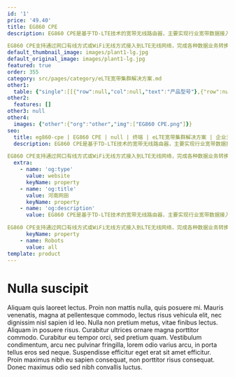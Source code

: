 ```yaml
---
id: '1'
price: '49.40'
title: EG860 CPE
description: EG860 CPE是基于TD-LTE技术的宽带无线路由器，主要实现行业宽带数据接入。

EG860 CPE支持通过网口有线方式或WiFi无线方式接入到LTE无线网络，完成各种数据业务转换功能，可部署在室外，也可部署在室内。可广泛应用于各行业，进行固定或车载等数据采集、无线高清视频监控。
default_thumbnail_image: images/plant1-lg.jpg
default_original_image: images/plant1-lg.jpg
featured: true
order: 355
category: src/pages/category/eLTE宽带集群解决方案.md
other1: 
  table: {"single":[[{"row":null,"col":null,"text":"产品型号"},{"row":null,"col":null,"text":"EG860"}],[{"row":null,"col":null,"text":"LTE工作频段"},{"row":null,"col":null,"text":"LTE TDD FDD"}],[{"row":null,"col":null,"text":"外部接口"},{"row":null,"col":null,"text":"LAN接口/SIM卡接口/天线接口"}],[{"row":null,"col":null,"text":"WLAN工作频段"},{"row":null,"col":null,"text":"支持"}],[{"row":null,"col":null,"text":"安装方式 "},{"row":null,"col":null,"text":"抱杆，挂墙"}]]}
other2:
  features: []
other3: null
other4:
  images: {"other":{"org":"other","img":["EG860 CPE.png"]}}
seo:
  title: eg860-cpe | EG860 CPE | null | 终端 | eLTE宽带集群解决方案 | 企业无线
  description: EG860 CPE是基于TD-LTE技术的宽带无线路由器，主要实现行业宽带数据接入。

EG860 CPE支持通过网口有线方式或WiFi无线方式接入到LTE无线网络，完成各种数据业务转换功能，可部署在室外，也可部署在室内。可广泛应用于各行业，进行固定或车载等数据采集、无线高清视频监控。
  extra:
    - name: 'og:type'
      value: website
      keyName: property
    - name: 'og:title'
      value: 河南网田
      keyName: property
    - name: 'og:description'
      value: EG860 CPE是基于TD-LTE技术的宽带无线路由器，主要实现行业宽带数据接入。

EG860 CPE支持通过网口有线方式或WiFi无线方式接入到LTE无线网络，完成各种数据业务转换功能，可部署在室外，也可部署在室内。可广泛应用于各行业，进行固定或车载等数据采集、无线高清视频监控。
      keyName: property
    - name: Robots
      value: all
template: product
---
```


# Nulla suscipit

Aliquam quis laoreet lectus. Proin non mattis nulla, quis posuere mi. Mauris venenatis, magna at pellentesque commodo, lectus risus vehicula elit, nec dignissim nisl sapien id leo. Nulla non pretium metus, vitae finibus lectus. Aliquam in posuere risus. Curabitur ultrices ornare magna porttitor commodo. Curabitur eu tempor orci, sed pretium quam. Vestibulum condimentum, arcu nec pulvinar fringilla, lorem odio varius arcu, in porta tellus eros sed neque. Suspendisse efficitur eget erat sit amet efficitur. Proin maximus nibh eu sapien consequat, non porttitor risus consequat. Donec maximus odio sed nibh convallis luctus.